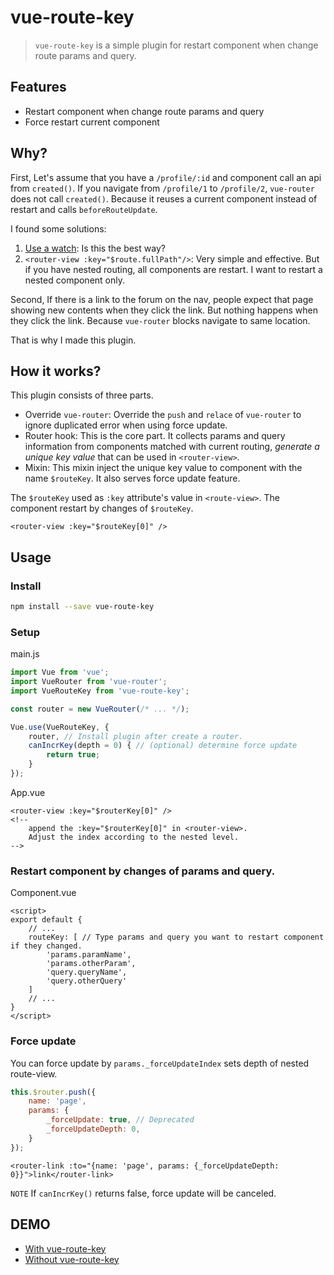 # vue-route-key

> `vue-route-key` is a simple plugin for restart component when change route params and query. 

## Features

- Restart component when change route params and query
- Force restart current component

## Why?

First, Let's assume that you have a `/profile/:id` and component call an api from `created()`.
If you navigate from `/profile/1` to `/profile/2`, `vue-router` does not call `created()`.
Because it reuses a current component instead of restart and calls `beforeRouteUpdate`.

I found some solutions:
1. [Use a watch](https://forum.vuejs.org/t/rerendering-component-on-route-param-change-recalling-created-hooks/9536): Is this the best way?
2. `<router-view :key="$route.fullPath"/>`: Very simple and effective. But if you have nested routing, all components are restart. I want to restart a nested component only.

Second, If there is a link to the forum on the nav, people expect that page showing new contents when they click the link.
But nothing happens when they click the link. Because `vue-router` blocks navigate to same location.

That is why I made this plugin.

## How it works?

This plugin consists of three parts.

- Override `vue-router`: Override the `push` and `relace` of `vue-router` to ignore duplicated error when using force update.
- Router hook: This is the core part. It collects params and query information from components matched with current routing, *generate a unique key value* that can be used in `<router-view>`.
- Mixin: This mixin inject the unique key value to component with the name `$routeKey`. It also serves force update feature.

The `$routeKey` used as `:key` attribute's value in `<route-view>`. The component restart by changes of `$routeKey`.

```vue
<router-view :key="$routeKey[0]" />
```

## Usage

### Install

```bash
npm install --save vue-route-key
```

### Setup

main.js
```javascript
import Vue from 'vue';
import VueRouter from 'vue-router';
import VueRouteKey from 'vue-route-key';

const router = new VueRouter(/* ... */);

Vue.use(VueRouteKey, {
    router, // Install plugin after create a router.
    canIncrKey(depth = 0) { // (optional) determine force update
        return true;
    }
}); 
```

App.vue
```vue
<router-view :key="$routerKey[0]" /> 
<!-- 
    append the :key="$routerKey[0]" in <router-view>.
    Adjust the index according to the nested level.
-->
```

### Restart component by changes of params and query.
Component.vue
```vue
<script>
export default {
    // ...
    routeKey: [ // Type params and query you want to restart component if they changed.
        'params.paramName',
        'params.otherParam',
        'query.queryName',
        'query.otherQuery'
    ]
    // ...
}
</script>
```

### Force update

You can force update by `params._forceUpdateIndex` sets depth of nested route-view.

```javascript
this.$router.push({
    name: 'page', 
    params: {
        _forceUpdate: true, // Deprecated
        _forceUpdateDepth: 0,
    }
});
```

```vue
<router-link :to="{name: 'page', params: {_forceUpdateDepth: 0}}">link</router-link>
```

`NOTE` If `canIncrKey()` returns false, force update will be canceled.

## DEMO

- [With vue-route-key](https://codesandbox.io/s/vue-route-key-demo-t47gc?file=/src/main.js)
- [Without vue-route-key](https://codesandbox.io/s/without-vue-route-key-demo-lvldi?file=/src/main.js)
